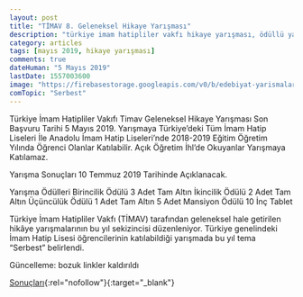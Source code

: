 ```yaml
---
layout: post
title: "TİMAV 8. Geleneksel Hikaye Yarışması"
description: "türkiye imam hatipliler vakfı hikaye yarışması, ödüllü yarışma"
category: articles
tags: [mayıs 2019, hikaye yarışması]
comments: true
dateHuman: "5 Mayıs 2019"
lastDate: 1557003600
image: "https://firebasestorage.googleapis.com/v0/b/edebiyat-yarismalari.appspot.com/o/timav.jpg?alt=media&token=7f79e3d3-60dd-45d5-98b1-e28b55f85fa1"
comTopic: "Serbest"
---
```


Türkiye İmam Hatipliler Vakıfı Timav Geleneksel Hikaye Yarışması Son Başvuru Tarihi 5 Mayıs 2019. Yarışmaya Türkiye’deki Tüm İmam Hatip Liseleri İle Anadolu İmam Hatip Liseleri’nde 2018-2019 Eğitim Öğretim Yılında Öğrenci Olanlar Katılabilir. Açık Öğretim İhl’de Okuyanlar Yarışmaya Katılamaz.

Yarışma Sonuçları 10 Temmuz 2019 Tarihinde Açıklanacak.

Yarışma Ödülleri
Birincilik Ödülü 3 Adet Tam Altın
İkincilik Ödülü 2 Adet Tam Altın
Üçüncülük Ödülü 1 Adet Tam Altın
5 Adet Mansiyon Ödülü 10 İnç Tablet

Türkiye İmam Hatipliler Vakfı (TİMAV) tarafından geleneksel hale getirilen hikâye yarışmalarının bu yıl sekizincisi düzenleniyor. Türkiye genelindeki İmam Hatip Lisesi öğrencilerinin katılabildiği yarışmada bu yıl tema “Serbest” belirlendi.

Güncelleme: bozuk linkler kaldırıldı

[Sonuçları](https://timav.org.tr/genel/timav-8-geleneksel-hikaye-yarismasi-sonuclarimiz-belli-oldu/?utm_source=edebiyatyarismalari.com&utm_medium=affiliate&utm_campaign=cpc){:rel="nofollow"}{:target="_blank"}